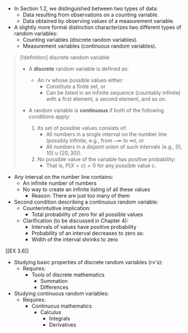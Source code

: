 - In Section 1.2, we distinguished between two types of data:
	- Data resulting from observations on a counting variable.
	- Data obtained by observing values of a measurement variable.
- A slightly more formal distinction characterizes two different types of random variables:
	- Counting variables (discrete random variables).
	- Measurement variables (continuous random variables).

> [!definition] discrete random variable
> - A **discrete** random variable is defined as:
>   - An rv whose possible values either:
>     - Constitute a finite set, or
>     - Can be listed in an infinite sequence (countably infinite) with a first element, a second element, and so on.
>   
> - A random variable is **continuous** if both of the following conditions apply:
>   1. Its set of possible values consists of:
>      - All numbers in a single interval on the number line (possibly infinite, e.g., from $-\infty$ to $\infty$), or
>      - All numbers in a disjoint union of such intervals (e.g., $\left[ 0, 10 \right] \cup \left[ 20, 30 \right]$).
>   2. No possible value of the variable has positive probability:
>      - That is, $P(X = c) = 0$ for any possible value $c$.

- Any interval on the number line contains:
	- An infinite number of numbers
	- No way to create an infinite listing of all these values
		- Reason: There are just too many of them
- Second condition describing a continuous random variable:
	- Counterintuitive implication:
		- Total probability of zero for all possible values
	- Clarification (to be discussed in Chapter 4):
		- Intervals of values have positive probability
		- Probability of an interval decreases to zero as:
		- Width of the interval shrinks to zero

[[EX 3.6]]

- Studying basic properties of discrete random variables (rv's):
  - Requires:
    - Tools of discrete mathematics
      - Summation
      - Differences
- Studying continuous random variables:
  - Requires:
    - Continuous mathematics
      - Calculus
        - Integrals
        - Derivatives